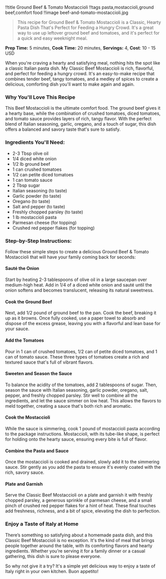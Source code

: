 !!title Ground Beef & Tomato Mostaccioli
!!tags pasta,mostaccioli,ground beef,comfort food
!!image beef-and-tomato-mostaccioli.jpg

> This recipe for Ground Beef & Tomato Mostaccioli is a Classic, Hearty Pasta Dish That's Perfect for Feeding a Hungry Crowd. It's a great way to use up leftover ground beef and tomatoes, and it's perfect for a quick and easy weeknight meal.

**Prep Time:** 5 minutes, **Cook Time:** 20 minutes, **Servings:** 4, **Cost**: 10 - 15 USD

When you're craving a hearty and satisfying meal, nothing hits the spot like a classic Italian pasta dish. My Classic Beef Mostaccioli is rich, flavorful, and perfect for feeding a hungry crowd. It's an easy-to-make recipe that combines tender beef, tangy tomatoes, and a medley of spices to create a delicious, comforting dish you'll want to make again and again.

### Why You'll Love This Recipe

This Beef Mostaccioli is the ultimate comfort food. The ground beef gives it a hearty base, while the combination of crushed tomatoes, diced tomatoes, and tomato sauce provides layers of rich, tangy flavor. With the perfect blend of Italian seasoning, garlic, oregano, and a touch of sugar, this dish offers a balanced and savory taste that's sure to satisfy.

### Ingredients You'll Need:

- 2-3 Tbsp olive oil
- 1/4 diced white onion
- 1/2 lb ground beef
- 1 can crushed tomatoes
- 1/2 can petite diced tomatoes
- 1 can tomato sauce
- 2 Tbsp sugar
- Italian seasoning (to taste)
- Garlic powder (to taste)
- Oregano (to taste)
- Salt and pepper (to taste)
- Freshly chopped parsley (to taste)
- 1 lb mostaccioli pasta
- Parmesan cheese (for topping)
- Crushed red pepper flakes (for topping)

### Step-by-Step Instructions:

Follow these simple steps to create a delicious Ground Beef & Tomato Mostaccioli that will have your family coming back for seconds:

#### **Sauté the Onion**
Start by heating 2-3 tablespoons of olive oil in a large saucepan over medium-high heat. Add in 1/4 of a diced white onion and sauté until the onion softens and becomes translucent, releasing its natural sweetness.

#### **Cook the Ground Beef**
Next, add 1/2 pound of ground beef to the pan. Cook the beef, breaking it up as it browns. Once fully cooked, use a paper towel to absorb and dispose of the excess grease, leaving you with a flavorful and lean base for your sauce.

#### **Add the Tomatoes**
Pour in 1 can of crushed tomatoes, 1/2 can of petite diced tomatoes, and 1 can of tomato sauce. These three types of tomatoes create a rich and textured sauce that's full of vibrant flavors.

#### **Sweeten and Season the Sauce**
To balance the acidity of the tomatoes, add 2 tablespoons of sugar. Then, season the sauce with Italian seasoning, garlic powder, oregano, salt, pepper, and freshly chopped parsley. Stir well to combine all the ingredients, and let the sauce simmer on low heat. This allows the flavors to meld together, creating a sauce that's both rich and aromatic.

#### **Cook the Mostaccioli**
While the sauce is simmering, cook 1 pound of mostaccioli pasta according to the package instructions. Mostaccioli, with its tube-like shape, is perfect for holding onto the hearty sauce, ensuring every bite is full of flavor.

#### **Combine the Pasta and Sauce**
Once the mostaccioli is cooked and drained, slowly add it to the simmering sauce. Stir gently as you add the pasta to ensure it's evenly coated with the rich, savory sauce.

#### **Plate and Garnish**
Serve the Classic Beef Mostaccioli on a plate and garnish it with freshly chopped parsley, a generous sprinkle of parmesan cheese, and a small pinch of crushed red pepper flakes for a hint of heat. These final touches add freshness, richness, and a bit of spice, elevating the dish to perfection.

### Enjoy a Taste of Italy at Home

There’s something so satisfying about a homemade pasta dish, and this Classic Beef Mostaccioli is no exception. It's the kind of meal that brings people together around the table, with its comforting flavors and hearty ingredients. Whether you're serving it for a family dinner or a casual gathering, this dish is sure to please everyone.

So why not give it a try? It's a simple yet delicious way to enjoy a taste of Italy right in your own kitchen. Buon appetito!